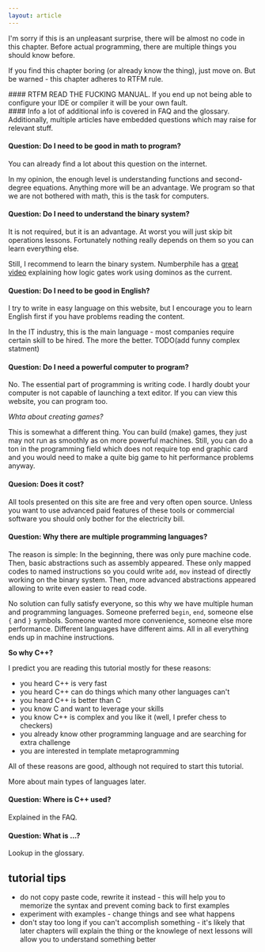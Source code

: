 ```yaml
---
layout: article
---
```


I'm sorry if this is an unpleasant surprise, there will be almost no code in this chapter. Before actual programming, there are multiple things you should know before.

If you find this chapter boring (or already know the thing), just move on. But be warned - this chapter adheres to RTFM rule.

<div class="note pro-tip">
#### RTFM
<i class="fas fa-star-exclamation"></i>
READ THE FUCKING MANUAL. If you end up not being able to configure your IDE or compiler it will be your own fault.
</div>

<div class="note info">
#### Info
<i class="fas fa-info-circle"></i>
a lot of additional info is covered in FAQ and the glossary. Additionally, multiple articles have embedded questions which may raise for relevant stuff.
</div>

#### Question: Do I need to be good in math to program?

You can already find a lot about this question on the internet.

In my opinion, the enough level is understanding functions and second-degree equations. Anything more will be an advantage. We program so that we are not bothered with math, this is the task for computers.

#### Question: Do I need to understand the binary system?

It is not required, but it is an advantage. At worst you will just skip bit operations lessons. Fortunately nothing really depends on them so you can learn everything else.

Still, I recommend to learn the binary system. Numberphile has a [great video](https://www.youtube.com/watch?v=lNuPy-r1GuQ) explaining how logic gates work using dominos as the current.

#### Question: Do I need to be good in English?

I try to write in easy language on this website, but I encourage you to learn English first if you have problems reading the content.

In the IT industry, this is the main language - most companies require certain skill to be hired. The more the better. TODO(add funny complex statment)

#### Question: Do I need a powerful computer to program?

No. The essential part of programming is writing code. I hardly doubt your computer is not capable of launching a text editor. If you can view this website, you can program too.

*Whta about creating games?*

This is somewhat a different thing. You can build (make) games, they just may not run as smoothly as on more powerful machines. Still, you can do a ton in the programming field which does not require top end graphic card and you would need to make a quite big game to hit performance problems anyway.

#### Quesion: Does it cost?

All tools presented on this site are free and very often open source. Unless you want to use advanced paid features of these tools or commercial software you should only bother for the electricity bill.

#### Question: Why there are multiple programming languages?

The reason is simple: In the beginning, there was only pure machine code. Then, basic abstractions such as assembly appeared. These only mapped codes to named instructions so you could write `add`, `mov` instead of directly working on the binary system. Then, more advanced abstractions appeared allowing to write even easier to read code.

No solution can fully satisfy everyone, so this why we have multiple human and programming languages. Someone preferred `begin`, `end`, someone else `{` and `}` symbols. Someone wanted more convenience, someone else more performance.  Different languages have different aims. All in all everything ends up in machine instructions.

**So why C++?**

I predict you are reading this tutorial mostly for these reasons:

- you heard C++ is very fast
- you heard C++ can do things which many other languages can't 
- you heard C++ is better than C
- you know C and want to leverage your skills
- you know C++ is complex and you like it (well, I prefer chess to checkers)
- you already know other programming language and are searching for extra challenge
- you are interested in template metaprogramming

All of these reasons are good, although not required to start this tutorial.

More about main types of languages later.

#### Question: Where is C++ used?

Explained in the FAQ.

#### Question: What is ...?

Lookup in the glossary.

## tutorial tips

- do not copy paste code, rewrite it instead - this will help you to memorize the syntax and prevent coming back to first examples
- experiment with examples - change things and see what happens
- don't stay too long if you can't accomplish something - it's likely that later chapters will explain the thing or the knowlege of next lessons will allow you to understand something better